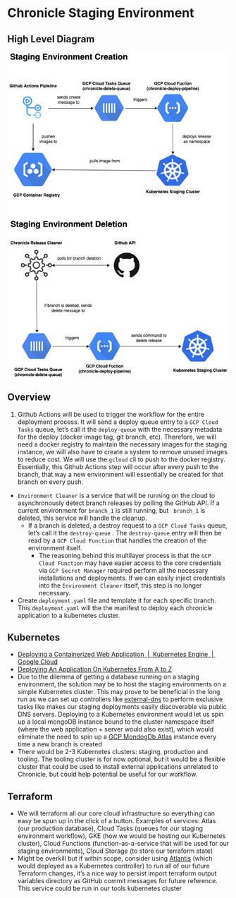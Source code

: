 # Chronicle Staging Environment

## High Level Diagram
![Chronicle Staging Diagram](assets/chronicle-staging-diagram.png)

## Overview
1. Github Actions will be used to trigger the workflow for the entire deployment process. It will send a deploy queue entry to a `GCP Cloud Tasks` queue, let’s call it the `deploy-queue` with the necessary metadata for the deploy (docker image tag, git branch, etc). Therefore, we will need a docker registry to maintain the necessary images for the staging instance, we will also have to create a system to remove unused images to reduce cost. We will use the `gcloud`  cli to push to the docker registry. Essentially, this Github Actions step will occur after every push to the branch, that way a new environment will essentially be created for that branch on every push.
* `Environment Cleaner` is a service that will be running on the cloud to asynchronously detect branch releases by polling the GitHub API. If a current environment for `branch_1` is still running,  but ` branch_1` is deleted, this service will handle the cleanup. 
	* If a branch is deleted,  a destroy request to a  `GCP Cloud Tasks` queue, let’s call it the `destroy-queue` . The `destroy-queue` entry will then be read by a  `GCP Cloud Function` that handles the creation of the environment itself.  
        * The reasoning behind this multilayer process is that the `GCP Cloud Function` may have easier access to the core credentials via `GCP Secret Manager`  required perform all the necessary installations and deployments. If we can easily inject credentials into the `Environment Cleaner` itself, this step is no longer necessary. 
* Create `deployment.yaml` file and template it for each specific branch. This `deployment.yaml` will the the manifest to deploy each chronicle application to a kubernetes cluster.


## Kubernetes
* [Deploying a Containerized Web Application  |  Kubernetes Engine  |  Google Cloud](https://cloud.google.com/kubernetes-engine/docs/tutorials/hello-app)
* [Deploying An Application On Kubernetes From A to Z](https://www.magalix.com/blog/deploying-an-application-on-kubernetes-from-a-to-z)
* Due to the dilemma of getting a database running on a staging environment, the solution may be to host the staging environments on a simple Kubernetes cluster. This may prove to be beneficial in the long run as we can set up controllers  like [external-dns](https://github.com/kubernetes-sigs/external-dns) to perform exclusive tasks like makes our staging deployments easily discoverable via public DNS servers.  Deploying to a Kubernetes environment would let us spin up a local mongoDB instance bound to the cluster namespace itself (where the web application + server  would also exist), which would eliminate the need to spin up a [GCP MondogDb Atlas](https://cloud.google.com/mongodb) instance every time a new branch is created
* There would be 2-3 Kubernetes clusters: staging, production and tooling.  The tooling cluster is for now optional, but it would be a flexible cluster that could be used to install external applications unrelated to Chronicle, but could help potential be useful for our workflow. 

## Terraform
* We will terraform all our core cloud infrastructure so everything can easy be spun up in the click of a button. Examples of services: Atlas (our production database),  Cloud Tasks (queues for our staging environment workflow), GKE (how we would be hosting our Kubernetes cluster), Cloud Functions (function-as-a-service that will be used for our staging environments), Cloud Storage (to store our terraform state)
* Might be overkill but if within scope, consider using [Atlantis](https://www.runatlantis.io/) (which would deployed as a Kubernetes controller) to run all of our future Terraform changes, it’s a nice way to persist import terraform output variables directory as GitHub commit messages for future reference. This service could be run in our tools kubernetes cluster

